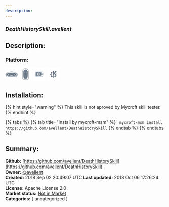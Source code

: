 ```yaml
---
description: 
---
```


### _DeathHistorySkill.avellent_  
## Description:  
  
  
### Platform:  
 ![Mark I](../.gitbook/assets/mark-1-icon.png)  ![Mark II](../.gitbook/assets/mark-2-icon.png)  ![Picroft](../.gitbook/assets/picroft-icon.png)  ![plasmoid](../.gitbook/assets/kde.png)   
## Installation:  
{% hint style="warning" %}
This skill is not aproved by Mycroft skill tester.
{% endhint %}
    
{% tabs %}
{% tab title="Install by mycroft-msm" %}
``` mycroft-msm install https://github.com/avellent/DeathHistorySkill```
{% endtab %}
  {% endtabs %}
    
## Summary:  
**Github:** [https://github.com/avellent/DeathHistorySkill](https://github.com/avellent/DeathHistorySkill)  
**Owner:** [@avellent](https://github.com/avellent)  
**Created:** 2018 Sep 02 20:49:07 UTC  **Last updated:** 2018 Oct 06 17:26:24 UTC  
**License:** Apache License 2.0  
**Market status:** [Not in Market](https://market.mycroft.ai/skill/)  
**Categories:** [ uncategorized ]   
